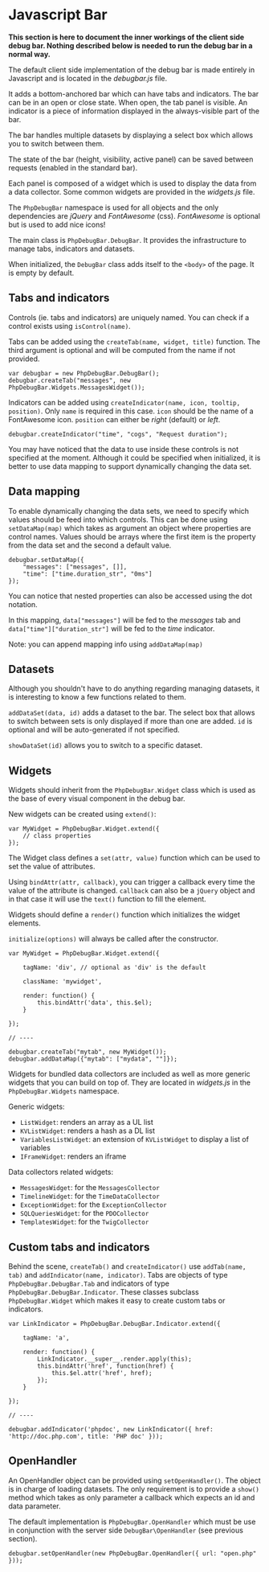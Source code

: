 # Javascript Bar

**This section is here to document the inner workings of the client side debug bar.
Nothing described below is needed to run the debug bar in a normal way.**

The default client side implementation of the debug bar is made
entirely in Javascript and is located in the *debugbar.js* file. 

It adds a bottom-anchored bar which can have tabs and indicators. 
The bar can be in an open or close state. When open, the tab panel is
visible.
An indicator is a piece of information displayed in the always-visible 
part of the bar.

The bar handles multiple datasets by displaying a select box
which allows you to switch between them.

The state of the bar (height, visibility, active panel) can be saved
between requests (enabled in the standard bar).

Each panel is composed of a widget which is used to display the
data from a data collector. Some common widgets are provided in
the *widgets.js* file.

The `PhpDebugBar` namespace is used for all objects and the only
dependencies are *jQuery* and *FontAwesome* (css). *FontAwesome* is
optional but is used to add nice icons!

The main class is `PhpDebugBar.DebugBar`. It provides the infrastructure
to manage tabs, indicators and datasets.

When initialized, the `DebugBar` class adds itself to the `<body>` of the
page. It is empty by default.

## Tabs and indicators

Controls (ie. tabs and indicators) are uniquely named. You can check if
a control exists using `isControl(name)`.

Tabs can be added using the `createTab(name, widget, title)` function.
The third argument is optional and will be computed from the name if not
provided.

    var debugbar = new PhpDebugBar.DebugBar();
    debugbar.createTab("messages", new PhpDebugBar.Widgets.MessagesWidget());

Indicators can be added using `createIndicator(name, icon, tooltip, position)`.
Only `name` is required in this case. `icon` should be the name of a FontAwesome
icon. `position` can either be *right* (default) or *left*.

    debugbar.createIndicator("time", "cogs", "Request duration");

You may have noticed that the data to use inside these controls is not
specified at the moment. Although it could be specified when initialized, it
is better to use data mapping to support dynamically changing the data set.

## Data mapping

To enable dynamically changing the data sets, we need to specify which values
should be feed into which controls. This can be done using `setDataMap(map)`
which takes as argument an object where properties are control names. Values
should be arrays where the first item is the property from the data set and 
the second a default value.

    debugbar.setDataMap({
        "messages": ["messages", []],
        "time": ["time.duration_str", "0ms"]
    });

You can notice that nested properties can also be accessed using the dot
notation.

In this mapping, `data["messages"]` will be fed to the *messages* tab
and `data["time"]["duration_str"]` will be fed to the *time* indicator.

Note: you can append mapping info using `addDataMap(map)`

## Datasets

Although you shouldn't have to do anything regarding managing datasets,
it is interesting to know a few functions related to them.

`addDataSet(data, id)` adds a dataset to the bar. The select box that
allows to switch between sets is only displayed if more than one are added.
`id` is optional and will be auto-generated if not specified.

`showDataSet(id)` allows you to switch to a specific dataset.

## Widgets

Widgets should inherit from the `PhpDebugBar.Widget` class which is used
as the base of every visual component in the debug bar.

New widgets can be created using `extend()`:

    var MyWidget = PhpDebugBar.Widget.extend({
        // class properties
    });

The Widget class defines a `set(attr, value)` function which can be used
to set the value of attributes.

Using `bindAttr(attr, callback)`, you can trigger a callback every time
the value of the attribute is changed. `callback` can also be a `jQuery`
object and in that case it will use the `text()` function to fill the element.

Widgets should define a `render()` function which initializes the widget
elements.

`initialize(options)` will always be called after the constructor.

    var MyWidget = PhpDebugBar.Widget.extend({

        tagName: 'div', // optional as 'div' is the default

        className: 'mywidget',

        render: function() {
            this.bindAttr('data', this.$el);
        }

    });

    // ----

    debugbar.createTab("mytab", new MyWidget());
    debugbar.addDataMap({"mytab": ["mydata", ""]});

Widgets for bundled data collectors are included as well as more generic
widgets that you can build on top of. They are located in *widgets.js* in
the `PhpDebugBar.Widgets` namespace.

Generic widgets:

 - `ListWidget`: renders an array as a UL list
 - `KVListWidget`: renders a hash as a DL list
 - `VariablesListWidget`: an extension of `KVListWidget` to display a list of variables
 - `IFrameWidget`: renders an iframe

Data collectors related widgets:

 - `MessagesWidget`: for the `MessagesCollector`
 - `TimelineWidget`: for the `TimeDataCollector`
 - `ExceptionWidget`: for the `ExceptionCollector`
 - `SQLQueriesWidget`: for the `PDOCollector`
 - `TemplatesWidget`: for the `TwigCollector`

## Custom tabs and indicators

Behind the scene, `createTab()` and `createIndicator()` use `addTab(name, tab)` and 
`addIndicator(name, indicator)`. Tabs are objects of type `PhpDebugBar.DebugBar.Tab` 
and indicators of type `PhpDebugBar.DebugBar.Indicator`. These classes subclass 
`PhpDebugBar.Widget` which makes it easy to create custom tabs or indicators.

    var LinkIndicator = PhpDebugBar.DebugBar.Indicator.extend({

        tagName: 'a',

        render: function() {
            LinkIndicator.__super__.render.apply(this);
            this.bindAttr('href', function(href) {
                this.$el.attr('href', href);
            });
        }

    });

    // ----

    debugbar.addIndicator('phpdoc', new LinkIndicator({ href: 'http://doc.php.com', title: 'PHP doc' }));

## OpenHandler

An OpenHandler object can be provided using `setOpenHandler()`. The object is in charge
of loading datasets. The only requirement is to provide a `show()` method which takes
as only parameter a callback which expects an id and data parameter.

The default implementation is `PhpDebugBar.OpenHandler` which must be use in conjunction
with the server side `DebugBar\OpenHandler` (see previous section).

    debugbar.setOpenHandler(new PhpDebugBar.OpenHandler({ url: "open.php" }));

